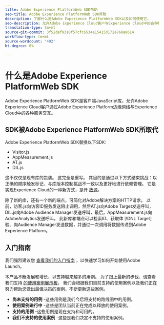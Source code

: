 ```yaml
---
title: Adobe Experience PlatformWeb SDK帮助
seo-title: Adobe Experience PlatformWeb SDK帮助
description: 了解什么是Adobe Experience PlatformWeb SDK以及如何使用它。
seo-description: 允许Adobe Experience Cloud客户与Experience Cloud中的各种服务进行交互。
translation-type: tm+mt
source-git-commit: 3f52def8318f57cfc6534e15415d172e768a8614
workflow-type: tm+mt
source-wordcount: '402'
ht-degree: 0%

---
```



# 什么是Adobe Experience PlatformWeb SDK

Adobe Experience PlatformWeb SDK是客户端JavaScript库，允许Adobe Experience Cloud客户通过Adobe Experience Platform边缘网络与Experience Cloud中的各种服务交互。

## SDK被Adobe Experience PlatformWeb SDK所取代

Adobe Experience PlatformWeb SDK替换以下SDK:

* Visitor.js
* AppMeasurement.js
* AT.js
* DIL.js

这不仅仅是现有库的包装。 这完全是重写。 其目的是通过以下方式结束挑战：以正确的顺序触发标记、与库版本控制挑战不一致以及更好地进行依赖管理。 它是实现Experience Cloud的一种新方式，是开 [放源](https://github.com/adobe/alloy)。

除了新的库，还有一个新的端点，可简化对Adobe解决方案的HTTP请求。 以前，访客.js向访客ID服务发送阻止调用，然后AT.js向Adobe Target发送呼叫，DIL.js向Adobe Audience Manager发送呼叫，最后，AppMeasurement.js向AdobeAnalytics发送呼叫。 此新库和端点可以检索ID、获取体 [!DNL Target] 验、向Audience Manager发送数据，并通过一次调用将数据传递到Adobe Experience Platform。

## 入门指南

我们强烈建议您 [查看我们的入门指南](getting-started/quick-start-with-launch.md) ，以快速学习如何开始使用Adobe Launch。

本产品不断发展和增长，以支持越来越多的用例。 为了跟上最新的步伐，请查看我们支持 [的使用案例展示板](https://github.com/adobe/alloy/projects/5)。 我们会根据我们目前支持的使用案例以及我们正在努力帮助您做出最佳决策的案例，不断更新这些案例。

* __尚未支持的用例__ -这些用例是我们今后将支持的路线图中的用例。
* __使用案例进行中__ -这些是团队当前正在完成以释放的使用案例。
* __支持的用例__ -这些用例是现在支持和可用的。
* __我们不支持的使用案例__ -这些是我们决定不支持的使用案例。
